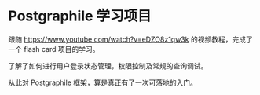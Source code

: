 # Postgraphile 学习项目

跟随 https://www.youtube.com/watch?v=eDZO8z1qw3k 的视频教程，完成了一个 flash card 项目的学习。

了解了如何进行用户登录状态管理，权限控制及常规的查询调试。

从此对 Postgraphile 框架，算是真正有了一次可落地的入门。